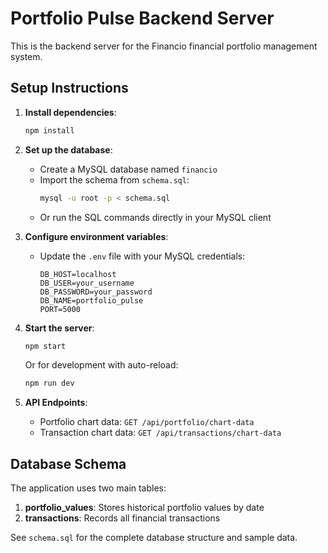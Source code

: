 # Portfolio Pulse Backend Server

This is the backend server for the Financio financial portfolio management system.

## Setup Instructions

1. **Install dependencies**:
   ```bash
   npm install
   ```

2. **Set up the database**:
   - Create a MySQL database named `financio`
   - Import the schema from `schema.sql`:
     ```bash
     mysql -u root -p < schema.sql
     ```
   - Or run the SQL commands directly in your MySQL client

3. **Configure environment variables**:
   - Update the `.env` file with your MySQL credentials:
     ```
     DB_HOST=localhost
     DB_USER=your_username
     DB_PASSWORD=your_password
     DB_NAME=portfolio_pulse
     PORT=5000
     ```

4. **Start the server**:
   ```bash
   npm start
   ```
   Or for development with auto-reload:
   ```bash
   npm run dev
   ```

5. **API Endpoints**:
   - Portfolio chart data: `GET /api/portfolio/chart-data`
   - Transaction chart data: `GET /api/transactions/chart-data`

## Database Schema

The application uses two main tables:

1. **portfolio_values**: Stores historical portfolio values by date
2. **transactions**: Records all financial transactions

See `schema.sql` for the complete database structure and sample data.